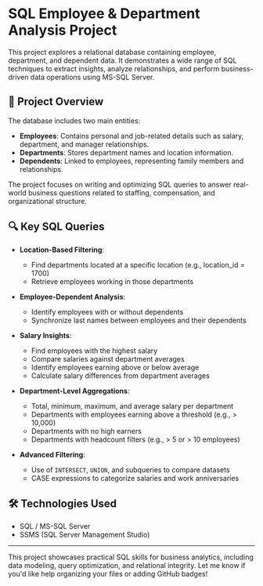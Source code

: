 # SQL Employee & Department Analysis Project

This project explores a relational database containing employee, department, and dependent data. It demonstrates a wide range of SQL techniques to extract insights, analyze relationships, and perform business-driven data operations using MS-SQL Server.

## 🧠 Project Overview

The database includes two main entities:
- **Employees**: Contains personal and job-related details such as salary, department, and manager relationships.
- **Departments**: Stores department names and location information.
- **Dependents**: Linked to employees, representing family members and relationships.

The project focuses on writing and optimizing SQL queries to answer real-world business questions related to staffing, compensation, and organizational structure.

## 🔍 Key SQL Queries

- **Location-Based Filtering**:
  - Find departments located at a specific location (e.g., location_id = 1700)
  - Retrieve employees working in those departments

- **Employee-Dependent Analysis**:
  - Identify employees with or without dependents
  - Synchronize last names between employees and their dependents

- **Salary Insights**:
  - Find employees with the highest salary
  - Compare salaries against department averages
  - Identify employees earning above or below average
  - Calculate salary differences from department averages

- **Department-Level Aggregations**:
  - Total, minimum, maximum, and average salary per department
  - Departments with employees earning above a threshold (e.g., > 10,000)
  - Departments with no high earners
  - Departments with headcount filters (e.g., > 5 or > 10 employees)

- **Advanced Filtering**:
  - Use of `INTERSECT`, `UNION`, and subqueries to compare datasets
  - CASE expressions to categorize salaries and work anniversaries

## 🛠 Technologies Used

- SQL / MS-SQL Server
- SSMS (SQL Server Management Studio)

---

This project showcases practical SQL skills for business analytics, including data modeling, query optimization, and relational integrity. Let me know if you'd like help organizing your files or adding GitHub badges!
